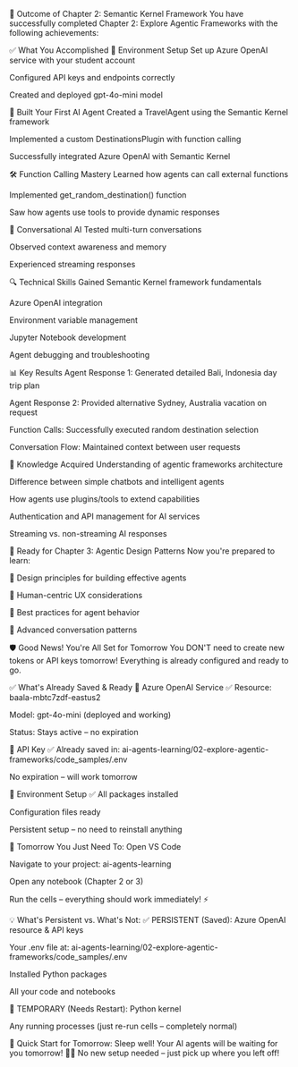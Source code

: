 
🎯 Outcome of Chapter 2: Semantic Kernel Framework
You have successfully completed Chapter 2: Explore Agentic Frameworks with the following achievements:

✅ What You Accomplished
🔧 Environment Setup
Set up Azure OpenAI service with your student account

Configured API keys and endpoints correctly

Created and deployed gpt-4o-mini model

🤖 Built Your First AI Agent
Created a TravelAgent using the Semantic Kernel framework

Implemented a custom DestinationsPlugin with function calling

Successfully integrated Azure OpenAI with Semantic Kernel

🛠️ Function Calling Mastery
Learned how agents can call external functions

Implemented get_random_destination() function

Saw how agents use tools to provide dynamic responses

💬 Conversational AI
Tested multi-turn conversations

Observed context awareness and memory

Experienced streaming responses

🔍 Technical Skills Gained
Semantic Kernel framework fundamentals

Azure OpenAI integration

Environment variable management

Jupyter Notebook development

Agent debugging and troubleshooting

📊 Key Results
Agent Response 1: Generated detailed Bali, Indonesia day trip plan

Agent Response 2: Provided alternative Sydney, Australia vacation on request

Function Calls: Successfully executed random destination selection

Conversation Flow: Maintained context between user requests

🧠 Knowledge Acquired
Understanding of agentic frameworks architecture

Difference between simple chatbots and intelligent agents

How agents use plugins/tools to extend capabilities

Authentication and API management for AI services

Streaming vs. non-streaming AI responses

🚀 Ready for Chapter 3: Agentic Design Patterns
Now you're prepared to learn:

🎨 Design principles for building effective agents

👥 Human-centric UX considerations

🧭 Best practices for agent behavior

🧵 Advanced conversation patterns


🛡️ Good News! You're All Set for Tomorrow
You DON'T need to create new tokens or API keys tomorrow! Everything is already configured and ready to go.

✅ What's Already Saved & Ready
🔹 Azure OpenAI Service ✅
Resource: baala-mbtc7zdf-eastus2

Model: gpt-4o-mini (deployed and working)

Status: Stays active – no expiration

🔹 API Key ✅
Already saved in:
ai-agents-learning/02-explore-agentic-frameworks/code_samples/.env

No expiration – will work tomorrow

🔹 Environment Setup ✅
All packages installed

Configuration files ready

Persistent setup – no need to reinstall anything

🔄 Tomorrow You Just Need To:
Open VS Code

Navigate to your project:
ai-agents-learning

Open any notebook (Chapter 2 or 3)

Run the cells – everything should work immediately! ⚡

💡 What's Persistent vs. What's Not:
✅ PERSISTENT (Saved):
Azure OpenAI resource & API keys

Your .env file at:
ai-agents-learning/02-explore-agentic-frameworks/code_samples/.env

Installed Python packages

All your code and notebooks

🔄 TEMPORARY (Needs Restart):
Python kernel

Any running processes (just re-run cells – completely normal)

🚀 Quick Start for Tomorrow:
Sleep well! Your AI agents will be waiting for you tomorrow! 🤖✨
No new setup needed – just pick up where you left off!
